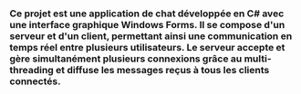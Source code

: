 ### Ce projet est une application de chat développée en C# avec une interface graphique Windows Forms. Il se compose d'un serveur et d'un client, permettant ainsi une communication en temps réel entre plusieurs utilisateurs. Le serveur accepte et gère simultanément plusieurs connexions grâce au multi-threading et diffuse les messages reçus à tous les clients connectés.
